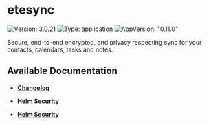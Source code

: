 # etesync

![Version: 3.0.21](https://img.shields.io/badge/Version-3.0.21-informational?style=flat-square) ![Type: application](https://img.shields.io/badge/Type-application-informational?style=flat-square) ![AppVersion: "0.11.0"](https://img.shields.io/badge/AppVersion-"0.11.0"-informational?style=flat-square)

Secure, end-to-end encrypted, and privacy respecting sync for your contacts, calendars, tasks and notes.

## Available Documentation

- [**Changelog**](CHANGELOG)

- [**Helm Security**](container-security)

- [**Helm Security**](helm-security)

